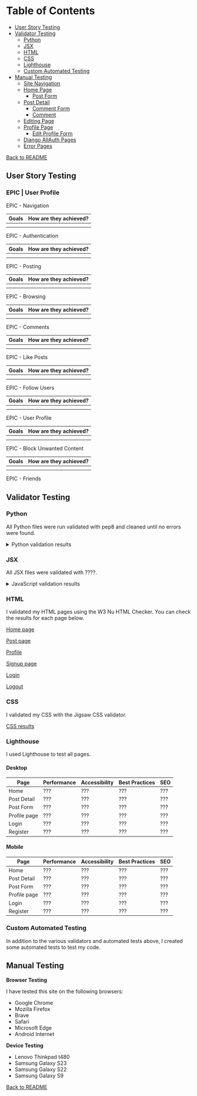 # Table of Contents
* [User Story Testing](#user-story-testing)
* [Validator Testing](#validator-testing)
  * [Python](#python)
  * [JSX](#jsx)
  * [HTML](#html)
  * [CSS](#css)
  * [Lighthouse](#lighthouse)
  * [Custom Automated Testing](#custom-automated-testing)
* [Manual Testing](#manual-testing)
  * [Site Navigation](#site-navigation)
  * [Home Page](#home-page)
    * [Post Form](#post-form)
  * [Post Detail](#post-detail)
    * [Comment Form](#comment-form)
    * [Comment](#comment)
  * [Editing Page](#editing-page)
  * [Profile Page](#profile-page)
    * [Edit Profile Form](#edit-profile-form)
  * [Django AllAuth Pages](#django-allauth-pages)
  * [Error Pages](#error-pages)

[Back to README](README.md)

## User Story Testing

### EPIC | User Profile

EPIC - Navigation

| Goals | How are they achieved? |
| --- | --- |
|  |  |
|  |  |

EPIC - Authentication

| Goals | How are they achieved? |
| --- | --- |
|  |  |
|  |  |

EPIC - Posting

| Goals | How are they achieved? |
| --- | --- |
|  |  |
|  |  |

EPIC - Browsing

| Goals | How are they achieved? |
| --- | --- |
|  |  |
|  |  |

EPIC - Comments

| Goals | How are they achieved? |
| --- | --- |
|  |  |
|  |  |

EPIC - Like Posts

| Goals | How are they achieved? |
| --- | --- |
|  |  |
|  |  |

EPIC - Follow Users

| Goals | How are they achieved? |
| --- | --- |
|  |  |
|  |  |

EPIC - User Profile

| Goals | How are they achieved? |
| --- | --- |
|  |  |
|  |  |

EPIC - Block Unwanted Content

| Goals | How are they achieved? |
| --- | --- |
|  |  |
|  |  |

EPIC - Friends

## Validator Testing

### Python

All Python files were run validated with pep8 and cleaned until no errors were found.

<details>
<summary>Python validation results</summary>

![Python validation](documentation/pep8.png)
</details>

### JSX

All JSX files were validated with ????.

<details>
<summary>JavaScript validation results</summary>

![JavaScript validation](documentation/jshint.png)
</details>

### HTML

I validated my HTML pages using the W3 Nu HTML Checker. You can check the results for each page below.

[Home page]()

[Post page]()

[Profile]()

[Signup page]()

[Login]()

[Logout]()

### CSS

I validated my CSS with the Jigsaw CSS validator.

[CSS results]()

### Lighthouse

I used Lighthouse to test all pages.

#### Desktop

| Page         | Performance | Accessibility | Best Practices | SEO |
|--------------|-------------|---------------|----------------|-----|
| Home         |         ??? |           ??? |            ??? | ??? |
| Post Detail  |         ??? |           ??? |            ??? | ??? |
| Post Form    |         ??? |           ??? |            ??? | ??? |
| Profile page |         ??? |           ??? |            ??? | ??? |
| Login        |         ??? |           ??? |            ??? | ??? |
| Register     |         ??? |           ??? |            ??? | ??? |


#### Mobile

| Page         | Performance | Accessibility | Best Practices | SEO |
|--------------|-------------|---------------|----------------|-----|
| Home         |         ??? |           ??? |            ??? | ??? |
| Post Detail  |         ??? |           ??? |            ??? | ??? |
| Post Form    |         ??? |           ??? |            ??? | ??? |
| Profile page |         ??? |           ??? |            ??? | ??? |
| Login        |         ??? |           ??? |            ??? | ??? |
| Register     |         ??? |           ??? |            ??? | ??? |


### Custom Automated Testing

In addition to the various validators and automated tests above, I created some automated tests to test my code.

## Manual Testing

__Browser Testing__

I have tested this site on the following browsers:

* Google Chrome
* Mozilla Firefox
* Brave
* Safari
* Microsoft Edge
* Android Internet

__Device Testing__

* Lenovo Thinkpad t480
* Samsung Galaxy S23
* Samsung Galaxy S22
* Samsung Galaxy S9



[Back to README](README.md)